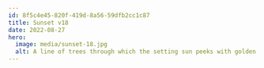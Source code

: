```yaml
---
id: 8f5c4e45-820f-419d-8a56-59dfb2cc1c87
title: Sunset v18
date: 2022-08-27
hero:
  image: media/sunset-18.jpg
  alt: A line of trees through which the setting sun peeks with golden lens flares. Heavy motion blur turns bushes in the foreground into a green smear. The photo was taken from a fast-moving vehicle.
---
```


